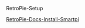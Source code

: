 RetroPie-Setup

[RetroPie-Docs-Install-Smartpi](https://wiki.yumi-lab.com/SmartPI/SmartPi_Retro_Gaming/)
